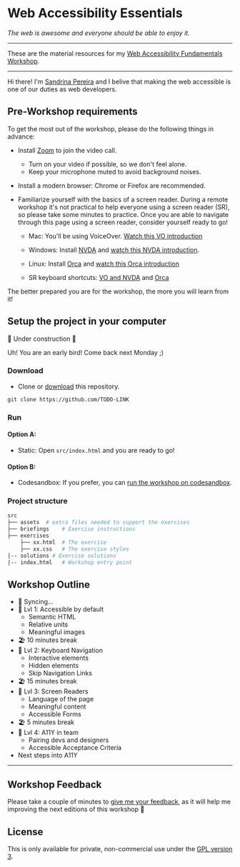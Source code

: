 # Web Accessibility Essentials

_The web is awesome and everyone should be able to enjoy it._

---

These are the material resources for my [Web Accessibility Fundamentals Workshop](https://www.sandrina-p.net/workshop-a11y-fundamentals/).

---

Hi there! I'm [Sandrina Pereira](https://www.sandrina-p.net/) and I belive that making the web accessible is one of our duties as web developers.

## Pre-Workshop requirements

To get the most out of the workshop, please do the following things in advance:

- Install [Zoom](https://zoom.us) to join the video call.
  - Turn on your video if possible, so we don't feel alone.
  - Keep your microphone muted to avoid background noises.
- Install a modern browser: Chrome or Firefox are recommended.
- Familiarize yourself with the basics of a screen reader. During a remote workshop it's not practical to help everyone using a screen reader (SR), so please take some minutes to practice. Once you are able to navigate through this page using a screen reader, consider yourself ready to go!

  - Mac: You'll be using VoiceOver. [Watch this VO introduction](https://www.youtube.com/watch?v=5R-6WvAihms&t=198s)
  - Windows: Install [NVDA](https://www.nvaccess.org/) and [watch this NVDA introduction](https://www.youtube.com/watch?v=Jao3s_CwdRU).
  - Linux: Install [Orca](https://wiki.gnome.org/Projects/Orca) and [watch this Orca introduction](https://www.youtube.com/watch?v=8OWSztc3AtY)

  - SR keyboard shortcuts: [VO and NVDA](https://dequeuniversity.com/screenreaders/survival-guide) and [Orca](https://help.gnome.org/users/orca/stable/commands_controlling_orca.html.en)

The better prepared you are for the workshop, the more you will learn from it!

## Setup the project in your computer

🚧 Under construction 🚧

Uh! You are an early bird! Come back next Monday ;)

### Download

- Clone or [download](https://github.com/sandrina-p/a11y-fundamentals-ws/archive/master.zip) this repository.

```
git clone https://github.com/TODO-LINK
```

### Run

#### Option A:

- Static: Open `src/index.html` and you are ready to go!

#### Option B:

- Codesandbox: If you prefer, you can [run the workshop on codesandbox](#TODO-link).

### Project structure

```bash
src
├── assets  # extra files needed to support the exercises
├── briefings    # Exercise instructions
├── exercises
    ├── xx.html  # The exercise
    ├── xx.css   # The exercise styles
|-- solutions # Exercise solutions
|-- index.html   # Workshop entry point
```

## Workshop Outline

- 📡 Syncing...
- 🎯 Lvl 1: Accessible by default
  - Semantic HTML
  - Relative units
  - Meaningful images
- 🏖 10 minutes break
- 🎯 Lvl 2: Keyboard Navigation
  - Interactive elements
  - Hidden elements
  - Skip Navigation Links
- 🏖 15 minutes break
- 🎯 Lvl 3: Screen Readers
  - Language of the page
  - Meaningful content
  - Accessible Forms
- 🏖 5 minutes break
- 🎯 Lvl 4: A11Y in team
  - Pairing devs and designers
  - Accessible Acceptance Criteria
- Next steps into A11Y

---

## Workshop Feedback

Please take a couple of minutes to [give me your feedback](#TODO-LINK), as it will help me improving the next editions of this workshop 🤗

## License

This is only available for private, non-commercial use under the [GPL version 3](http://www.gnu.org/licenses/gpl-3.0-standalone.html).

